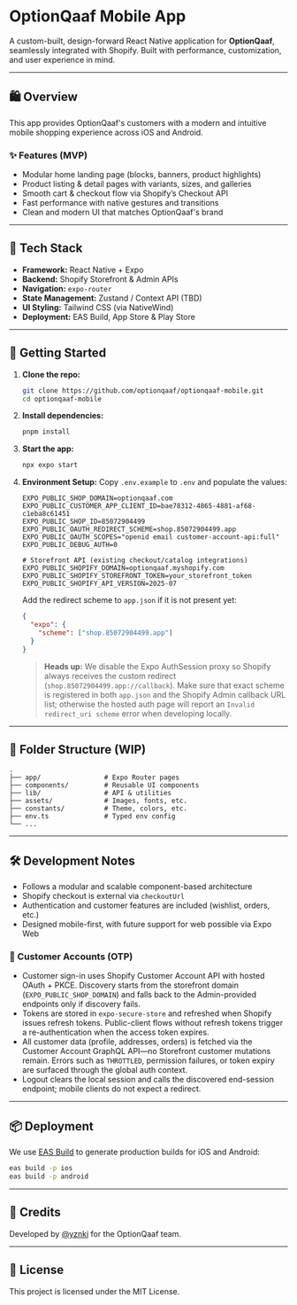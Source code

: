 # OptionQaaf Mobile App

A custom-built, design-forward React Native application for **OptionQaaf**, seamlessly integrated with Shopify. Built
with performance, customization, and user experience in mind.

---

## 🛍️ Overview

This app provides OptionQaaf's customers with a modern and intuitive mobile shopping experience across iOS and Android.

### ✨ Features (MVP)

- Modular home landing page (blocks, banners, product highlights)
- Product listing & detail pages with variants, sizes, and galleries
- Smooth cart & checkout flow via Shopify’s Checkout API
- Fast performance with native gestures and transitions
- Clean and modern UI that matches OptionQaaf's brand

---

## 📱 Tech Stack

- **Framework:** React Native + Expo
- **Backend:** Shopify Storefront & Admin APIs
- **Navigation:** `expo-router`
- **State Management:** Zustand / Context API (TBD)
- **UI Styling:** Tailwind CSS (via NativeWind)
- **Deployment:** EAS Build, App Store & Play Store

---

## 🚀 Getting Started

1. **Clone the repo:**

   ```bash
   git clone https://github.com/optionqaaf/optionqaaf-mobile.git
   cd optionqaaf-mobile
   ```

2. **Install dependencies:**

   ```bash
   pnpm install
   ```

3. **Start the app:**

   ```bash
   npx expo start
   ```

4. **Environment Setup:** Copy `.env.example` to `.env` and populate the values:
   ```env
   EXPO_PUBLIC_SHOP_DOMAIN=optionqaaf.com
   EXPO_PUBLIC_CUSTOMER_APP_CLIENT_ID=bae78312-4865-4881-af68-c1eba8c61451
   EXPO_PUBLIC_SHOP_ID=85072904499
   EXPO_PUBLIC_OAUTH_REDIRECT_SCHEME=shop.85072904499.app
   EXPO_PUBLIC_OAUTH_SCOPES="openid email customer-account-api:full"
   EXPO_PUBLIC_DEBUG_AUTH=0

   # Storefront API (existing checkout/catalog integrations)
   EXPO_PUBLIC_SHOPIFY_DOMAIN=optionqaaf.myshopify.com
   EXPO_PUBLIC_SHOPIFY_STOREFRONT_TOKEN=your_storefront_token
   EXPO_PUBLIC_SHOPIFY_API_VERSION=2025-07
   ```

   Add the redirect scheme to `app.json` if it is not present yet:
   ```json
   {
     "expo": {
       "scheme": ["shop.85072904499.app"]
     }
   }
   ```

   > **Heads up:** We disable the Expo AuthSession proxy so Shopify always receives the custom
   > redirect (`shop.85072904499.app://callback`). Make sure that exact scheme is registered in both
   > `app.json` and the Shopify Admin callback URL list; otherwise the hosted auth page will report
   > an `Invalid redirect_uri scheme` error when developing locally.

---

## 🧩 Folder Structure (WIP)

```
.
├── app/                # Expo Router pages
├── components/         # Reusable UI components
├── lib/                # API & utilities
├── assets/             # Images, fonts, etc.
├── constants/          # Theme, colors, etc.
├── env.ts              # Typed env config
└── ...
```

---

## 🛠️ Development Notes

- Follows a modular and scalable component-based architecture
- Shopify checkout is external via `checkoutUrl`
- Authentication and customer features are included (wishlist, orders, etc.)
- Designed mobile-first, with future support for web possible via Expo Web

### 🔐 Customer Accounts (OTP)

- Customer sign-in uses Shopify Customer Account API with hosted OAuth + PKCE. Discovery starts from the storefront domain
  (`EXPO_PUBLIC_SHOP_DOMAIN`) and falls back to the Admin-provided endpoints only if discovery fails.
- Tokens are stored in `expo-secure-store` and refreshed when Shopify issues refresh tokens. Public-client flows without
  refresh tokens trigger a re-authentication when the access token expires.
- All customer data (profile, addresses, orders) is fetched via the Customer Account GraphQL API—no Storefront customer
  mutations remain. Errors such as `THROTTLED`, permission failures, or token expiry are surfaced through the global auth
  context.
- Logout clears the local session and calls the discovered end-session endpoint; mobile clients do not expect a redirect.

---

## 📦 Deployment

We use [EAS Build](https://docs.expo.dev/eas/) to generate production builds for iOS and Android:

```bash
eas build -p ios
eas build -p android
```

---

## 🧠 Credits

Developed by [@yznki](https://github.com/yznki) for the OptionQaaf team.

---

## 📄 License

This project is licensed under the MIT License.
